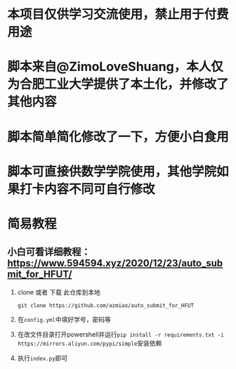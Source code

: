 
# 本项目仅供学习交流使用，禁止用于付费用途

# 脚本来自@ZimoLoveShuang，本人仅为合肥工业大学提供了本土化，并修改了其他内容

# 脚本简单简化修改了一下，方便小白食用

# 脚本可直接供数学学院使用，其他学院如果打卡内容不同可自行修改

# 简易教程

## 小白可看详细教程：https://www.594594.xyz/2020/12/23/auto_submit_for_HFUT/

1. clone 或者 下载 此仓库到本地
    ```shell script
    git clone https://github.com/azmiao/auto_submit_for_HFUT
    ```
2. 在`config.yml`中填好学号，密码等

3. 在改文件目录打开powershell并运行`pip install -r requirements.txt -i https://mirrors.aliyun.com/pypi/simple`安装依赖

4. 执行`index.py`即可

